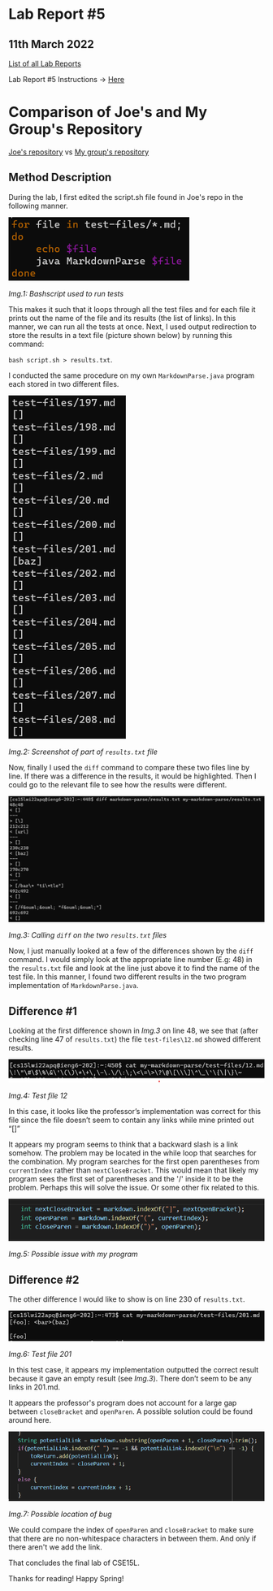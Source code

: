 # **Lab Report #5**
## 11th March 2022

[List of all Lab Reports](https://abijitj.github.io/cse15l-lab-reports/)

Lab Report #5 Instructions -> [Here](https://ucsd-cse15l-w22.github.io/week/week10/)

# Comparison of Joe's and My Group's Repository

[Joe's repository](https://github.com/ucsd-cse15l-w22/markdown-parse) vs [My group's repository](https://github.com/abijitj/my-markdown-parse)

## Method Description
During the lab, I first edited the script.sh file found in Joe's repo in the following manner.

![image](bashscript.png)

*Img.1: Bashscript used to run tests*

This makes it such that it loops through all the test files and for each file it prints out the name of the file and its results (the list of links). In this manner, we can run all the tests at once. Next, I used output redirection to store the results in a text file (picture shown below) by running this command: 

`bash script.sh > results.txt`. 

I conducted the same procedure on my own `MarkdownParse.java` program each stored in two different files.  

![image](output-redirection-file.png)

*Img.2: Screenshot of part of `results.txt` file*

Now, finally I used the `diff` command to compare these two files line by line. If there was a difference in the results, it would be highlighted. Then I could go to the relevant file to see how the results were different. 

![image](calling-diff.png)

*Img.3: Calling `diff` on the two `results.txt` files*

Now, I just manually looked at a few of the differences shown by the `diff` command. I would simply look at the appropriate line number (E.g: 48) in the `results.txt` file and look at the line just above it to find the name of the test file. In this manner, I found two different results in the two program implementation of `MarkdownParse.java`. 

## Difference #1
Looking at the first difference shown in *Img.3* on line 48, we see that (after checking line 47 of `results.txt`) the file `test-files\12.md` showed different results.

![image](test-file-12.png)

*Img.4: Test file 12*

In this case, it looks like the professor’s implementation was correct for this file since the file doesn’t seem to contain any links while mine printed out “[\]”

It appears my program seems to think that a backward slash is a link somehow. The problem may be located in the while loop that searches for the []() combination. My program searches for the first open parentheses from `currentIndex` rather than `nextCloseBracket`. This would mean that likely my program sees the first set of parentheses and the '/' inside it to be the problem. Perhaps this will solve the issue. Or some other fix related to this. 

![image](issue-1.png)

*Img.5: Possible issue with my program*

## Difference #2
The other difference I would like to show is on line 230 of `results.txt`. 

![image](test-file-201.png)

*Img.6: Test file 201*

In this test case, it appears my implementation outputted the correct result because it gave an empty result (see *Img.3*). There don’t seem to be any links in 201.md. 

It appears the professor's program does not account for a large gap between `closeBracket` and `openParen`. A possible solution could be found around here. 

![image](issue-2.png)

*Img.7: Possible location of bug*

We could compare the index of `openParen` and `closeBracket` to make sure that there are no non-whitespace characters in between them. And only if there aren't we add the link.

That concludes the final lab of CSE15L.

Thanks for reading! Happy Spring!